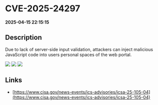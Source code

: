 # CVE-2025-24297

**2025-04-15 22:15:15**

## Description
Due to lack of server-side input validation, attackers can inject malicious JavaScript code into users personal spaces of the web portal.

![](https://img.shields.io/static/v1?label=Score&message=9.3&color=red)
![](https://img.shields.io/static/v1?label=Severity&message=CRITICAL&color=red)
![](https://img.shields.io/static/v1?label=CWE&message=XSS&color=green)

## Links
- [https://www.cisa.gov/news-events/ics-advisories/icsa-25-105-04](https://www.cisa.gov/news-events/ics-advisories/icsa-25-105-04)
